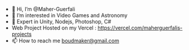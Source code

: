 - 👋 Hi, I’m @Maher-Guerfali
- 👀 I’m interested in Video Games and Astronomy
- 🌱 Expert in Unity, Nodejs, Photoshop, C#
- Web Project Hosted on my Vercel : https://vercel.com/maherguerfalis-projects
- 📫 How to reach me boudmaker@gmail.com

<!---
Maher-Guerfali/Maher-Guerfali is a ✨ special ✨ repository because its `README.md` (this file) appears on your GitHub profile.
You can click the Preview link to take a look at your changes.
--->
